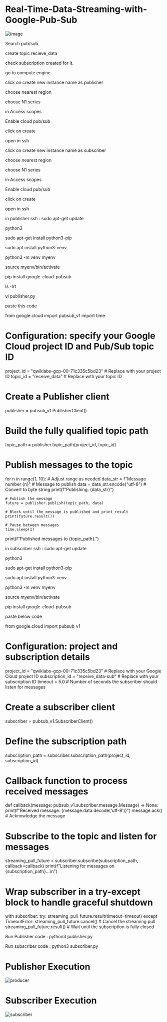 # Real-Time-Data-Streaming-with-Google-Pub-Sub

![image](https://github.com/user-attachments/assets/6b49f1a8-fdcc-4139-9a57-7c0f5a5347d7)


Search pub/sub

create topic recieve_data

check subscription created for it.

go to compute engine

click on create new instance name as publisher

choose nearest region

choose N1 series

in Access scopes

Enable cloud pub/sub

click on create

open in ssh


click on create new instance name as subscriber

choose nearest region

choose N1 series

in Access scopes

Enable cloud pub/sub

click on create

open in ssh

in publisher ssh :
sudo apt-get update

python3

sudo apt-get install python3-pip

sudo apt install python3-venv

python3 -m venv myenv

source myenv/bin/activate

pip install google-cloud-pubsub

ls -lrt

vi publisher.py

paste this code

from google.cloud import pubsub_v1
import time

# Configuration: specify your Google Cloud project ID and Pub/Sub topic ID
project_id = "qwiklabs-gcp-00-71c335c5bd23"  # Replace with your project ID
topic_id = "receive_data"  # Replace with your topic ID

# Create a Publisher client
publisher = pubsub_v1.PublisherClient()

# Build the fully qualified topic path
topic_path = publisher.topic_path(project_id, topic_id)

# Publish messages to the topic
for n in range(1, 10):  # Adjust range as needed
    data_str = f"Message number {n}"  # Message to publish
    data = data_str.encode("utf-8")  # Convert to byte string
    print(f"Publishing: {data_str}")
    
    # Publish the message
    future = publisher.publish(topic_path, data)
    
    # Block until the message is published and print result
    print(future.result())
    
    # Pause between messages
    time.sleep(1)

print(f"Published messages to {topic_path}.")


in subscriber ssh :
sudo apt-get update

python3

sudo apt-get install python3-pip

sudo apt install python3-venv

python3 -m venv myenv

source myenv/bin/activate

pip install google-cloud-pubsub

paste below code

from google.cloud import pubsub_v1

# Configuration: project and subscription details
project_id = "qwiklabs-gcp-00-71c335c5bd23"  # Replace with your Google Cloud project ID
subscription_id = "receive_data-sub"     # Replace with your subscription ID
timeout = 5.0  # Number of seconds the subscriber should listen for messages

# Create a subscriber client
subscriber = pubsub_v1.SubscriberClient()

# Define the subscription path
subscription_path = subscriber.subscription_path(project_id, subscription_id)

# Callback function to process received messages
def callback(message: pubsub_v1.subscriber.message.Message) -> None:
    print(f"Received message: {message.data.decode('utf-8')}")
    message.ack()  # Acknowledge the message

# Subscribe to the topic and listen for messages
streaming_pull_future = subscriber.subscribe(subscription_path, callback=callback)
print(f"Listening for messages on {subscription_path}...\n")

# Wrap subscriber in a try-except block to handle graceful shutdown
with subscriber:
    try:
        streaming_pull_future.result(timeout=timeout)
    except TimeoutError:
        streaming_pull_future.cancel()  # Cancel the streaming pull
        streaming_pull_future.result()  # Wait until the subscription is fully closed


Run Publisher code :
python3 publisher.py


Run subscriber code :
python3 subscriber.py

# Publisher Execution

![producer](https://github.com/user-attachments/assets/7f223d2f-e1a2-4b58-9484-35592d89fb69)

# Subscriber Execution

![subscriber](https://github.com/user-attachments/assets/6b1280e8-47c6-434a-b873-2f6331c4fbf3)






